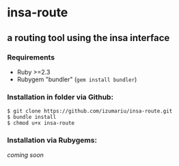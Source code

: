 # insa-route
## a routing tool using the insa interface

### Requirements
- Ruby >=2.3
- Rubygem "bundler" (`gem install bundler`)

### Installation in folder via Github:
```
$ git clone https://github.com/izumariu/insa-route.git
$ bundle install
$ chmod u+x insa-route
```

### Installation via Rubygems:
_coming soon_
